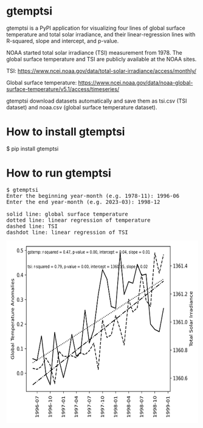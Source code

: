 # gtemptsi

gtemptsi is a PyPI application for visualizing four lines of global surface temperature and total solar irradiance, and their linear-regression lines with R-squared, slope and intercept, and p-value.

NOAA started total solar irradiance (TSI) measurement from 1978. 
The global surface temperature and TSI are publicly available at the NOAA sites. 

TSI: https://www.ncei.noaa.gov/data/total-solar-irradiance/access/monthly/

Global surface temperature: https://www.ncei.noaa.gov/data/noaa-global-surface-temperature/v5.1/access/timeseries/

gtemptsi download datasets automatically and save them as tsi.csv (TSI dataset) and noaa.csv (global surface temperature dataset).

# How to install gtemptsi

$ pip install gtemptsi

# How to run gtemptsi
<pre>
$ gtemptsi
Enter the beginning year-month (e.g. 1978-11): 1996-06
Enter the end year-month (e.g. 2023-03): 1998-12

solid line: global surface temperature
dotted line: linear regression of temperature
dashed line: TSI
dashdot line: linear regression of TSI
</pre>
<img src='https://github.com/y-takefuji/gtemptsi/raw/main/199606_199812.png' width=640 height=480>


